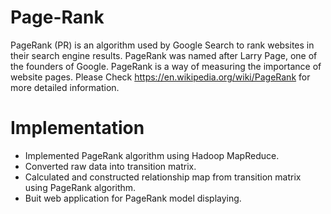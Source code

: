 # Page-Rank
PageRank (PR) is an algorithm used by Google Search to rank websites in their search engine results. 
PageRank was named after Larry Page, one of the founders of Google. 
PageRank is a way of measuring the importance of website pages.
Please Check https://en.wikipedia.org/wiki/PageRank for more detailed information.
# Implementation
* Implemented PageRank algorithm using Hadoop MapReduce.
* Converted raw data into transition matrix.
* Calculated and constructed relationship map from transition matrix using PageRank algorithm.
* Buit web application for PageRank model displaying. 

